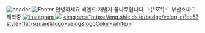 
![header](https://capsule-render.vercel.app/api?type=slice&color=auto&height=88&section=header&text=SOOHYUNEEEE&fontSize=80)
![Footer](https://capsule-render.vercel.app/api?type=waving&color=auto&height=200&section=footer)
안녕하세요 백엔드 개발자 꿈나무입니다 ╰(*°▽°*)╯
부산소마고 재학중
<a href="https://www.instagram.com/soohyuneeee">
  <img src="https://img.shields.io/badge/-Instagram-dd2a7b?style=flat-square&logo=instagram&logoColor=white&link=https://www.instagram.com/joongbin4337?"  alt="instagram" /> </a>
<img src="https://img.shields.io/badge/Python-3766AB?style=flat-square&logo=Python&logoColor=white"/></a>
<a href="https://velog.io/@soohyuneeee"><img src="https://img.shields.io/badge/velog-cffee5?style=flat-square&logo=velog&logoColor=white/>



